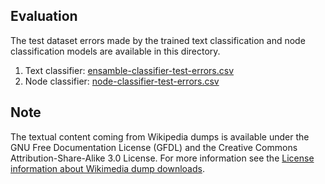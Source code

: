 ## Evaluation
The test dataset errors made by the trained text classification and node classification models are available in this directory.

1. Text classifier: [ensamble-classifier-test-errors.csv](ensamble-classifier-test-errors.csv)
2. Node classifier: [node-classifier-test-errors.csv](node-classifier-test-errors.csv)

## Note
The textual content coming from Wikipedia dumps is available under the GNU Free Documentation License (GFDL) and the Creative Commons Attribution-Share-Alike 3.0 License. For more information see the [License information about Wikimedia dump downloads](https://dumps.wikimedia.org/legal.html).
